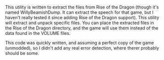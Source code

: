 This utility is written to extract the files from Rise of the Dragon (though it's named WillyBeamishDump.  It can extract the speech for that game, but I haven't really tested it since adding Rise of the Dragon support).  This utility will extract and unpack specific files.  You can place the extracted files in the Rise of the Dragon directory, and the game will use them instead of the data found in the VOLUME files.

This code was quickly written, and assuming a perfect copy of the game (unmodded), so I didn't add any real error detection, where therer probably should be some.
